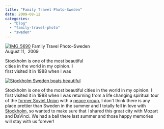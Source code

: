 ```yaml
---
title: "Family Travel Photo-Sweden"
date: 2009-08-12
categories: 
  - "blog"
  - "family-travel-photo"
  - "sweden"
---
```


 [![IMG_5690](https://pub-ac94b3f306b24c0dba4238943c97f2e1.r2.dev/6a00e5502a9507883301157207e2cb970b.jpg)](https://pub-ac94b3f306b24c0dba4238943c97f2e1.r2.dev/6a00e5502a9507883301157207e2cb970b.jpg) Family Travel Photo-Sweden  
August 11,  2009

Stockholm is one of the most beautiful  
cities in the world in my opinion. I  
first visited it in 1988 when I was

<!--more-->

[![Stockholm Sweden boats beautiful](https://pub-ac94b3f306b24c0dba4238943c97f2e1.r2.dev/6a00e5502a9507883301157113380d970c-scaled.jpg "Stockholm Sweden boats beautiful")](https://pub-ac94b3f306b24c0dba4238943c97f2e1.r2.dev/6a00e5502a9507883301157113380d970c-scaled.jpg)

  
Stockholm is one of the most beautiful cities in the world in my opinion. I first visited it in 1988 when I was returning from a life changing spiritual tour of the [former Soviet Union](http://en.wikipedia.org/wiki/Soviet_Union) with a [peace group.](http://www.youtube.com/watch?v=zuMJPvPKBpk&feature=channel_page) I don't think there is any place prettier than Sweden in the summer and I totally fell in love with [Stockholm,](http://en.wikipedia.org/wiki/Stockholm) so wanted to make sure that I shared this great city with Mozart and DaVinci. We had a ball there last summer and those happy memories will stay with us forever!
